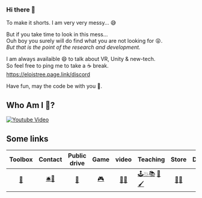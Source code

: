 ### Hi there 👋

To make it shorts. I am very very messy...  😅  
 
But if you take time to look in this mess...    
Ouh boy you surely will do find what you are not looking for 😝.  
_But that is the point of the research and development._


I am always availaible 😄 to talk about VR, Unity & new-tech.    
So feel free to ping me to take a ☕ break.    
https://eloistree.page.link/discord  

Have fun, may the code be with you 🍻.

## Who Am I  🤔?
[![Youtube Video](http://img.youtube.com/vi/SElpOHKeGSg/maxresdefault.jpg)](https://www.youtube.com/watch?v=SElpOHKeGSg)

## Some links
|Toolbox | Contact | Public drive | Game |video| Teaching | Store | Donation |
|:---: | :---: | :---: | :---: | :---: |-| :---: | :---: |
|[🧰]( https://eloistree.page.link/toolbox) | [🛎💬](https://eloistree.page.link/discord)| [📁](https://eloistree.page.link/publicstorage) | [🎮](https://eloistree.page.link/game) |[🔨](https://www.youtube.com/channel/UCNF9z7L6bfkodhNWvnY5lsg)[🧪](https://eloistree.page.link/video)|[🕹️](https://eloistree.page.link/unity)[💥](https://github.com/EloiStree/HelloRemoteFirework/wiki)[📚](https://eloistree.page.link/teaching) [🥽](https://eloistree.page.link/vr)[🖌️](https://eloistree.page.link/paintingjam) | [🥽](https://eloistree.page.link/sidequest)[📱](https://eloistree.page.link/playstore)  | [☕&🍻](https://eloistree.page.link/donation)|

